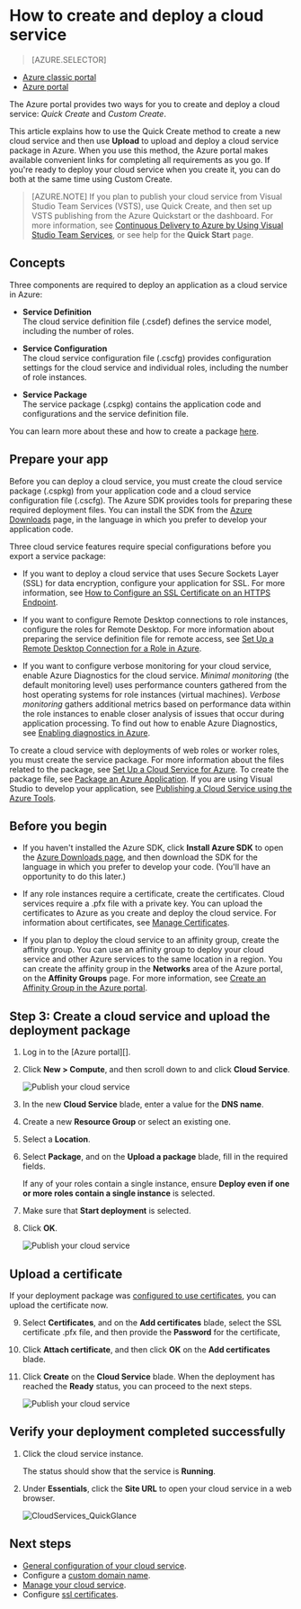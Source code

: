 <properties
	pageTitle="How to create and deploy a cloud service  | Microsoft Azure"
	description="Learn how to create and deploy a cloud service using the Quick Create method in Azure. These examples use the Azure portal."
	services="cloud-services"
	documentationCenter=""
	authors="Thraka"
	manager="timlt"
	editor=""/>

<tags
	ms.service="cloud-services"
	ms.workload="tbd"
	ms.tgt_pltfrm="na"
	ms.devlang="na"
	ms.topic="article"
	ms.date="09/22/2015"
	ms.author="adegeo"/>




# How to create and deploy a cloud service

> [AZURE.SELECTOR]
- [Azure classic portal](cloud-services-how-to-create-deploy.md)
- [Azure portal](cloud-services-how-to-create-deploy-portal.md)

The Azure portal provides two ways for you to create and deploy a cloud service: *Quick Create* and *Custom Create*.

This article explains how to use the Quick Create method to create a new cloud service and then use **Upload** to upload and deploy a cloud service package in Azure. When you use this method, the Azure portal makes available convenient links for completing all requirements as you go. If you're ready to deploy your cloud service when you create it, you can do both at the same time using Custom Create.

> [AZURE.NOTE] If you plan to publish your cloud service from Visual Studio Team Services (VSTS), use Quick Create, and then set up VSTS publishing from the Azure Quickstart or the dashboard. For more information, see [Continuous Delivery to Azure by Using Visual Studio Team Services][TFSTutorialForCloudService], or see help for the **Quick Start** page.

## Concepts
Three components are required to deploy an application as a cloud service in Azure:

- **Service Definition**  
  The cloud service definition file (.csdef) defines the service model, including the number of roles.

- **Service Configuration**  
  The cloud service configuration file (.cscfg) provides configuration settings for the cloud service and individual roles, including the number of role instances.

- **Service Package**  
  The service package (.cspkg) contains the application code and configurations and the service definition file.

You can learn more about these and how to create a package [here](cloud-services-model-and-package.md).

## Prepare your app
Before you can deploy a cloud service, you must create the cloud service package (.cspkg) from your application code and a cloud service configuration file (.cscfg). The Azure SDK provides tools for preparing these required deployment files. You can install the SDK from the [Azure Downloads](http://azure.microsoft.com/downloads/) page, in the language in which you prefer to develop your application code.

Three cloud service features require special configurations before you export a service package:

- If you want to deploy a cloud service that uses Secure Sockets Layer (SSL) for data encryption, configure your application for SSL. For more information, see [How to Configure an SSL Certificate on an HTTPS Endpoint](http://msdn.microsoft.com/library/azure/ff795779.aspx).

- If you want to configure Remote Desktop connections to role instances, configure the roles for Remote Desktop. For more information about preparing the service definition file for remote access, see [Set Up a Remote Desktop Connection for a Role in Azure](http://msdn.microsoft.com/library/hh124107.aspx).

- If you want to configure verbose monitoring for your cloud service, enable Azure Diagnostics for the cloud service. *Minimal monitoring* (the default monitoring level) uses performance counters gathered from the host operating systems for role instances (virtual machines). *Verbose monitoring* gathers additional metrics based on performance data within the role instances to enable closer analysis of issues that occur during application processing. To find out how to enable Azure Diagnostics, see [Enabling diagnostics in Azure](cloud-services-dotnet-diagnostics.md).

To create a cloud service with deployments of web roles or worker roles, you must create the service package. For more information about the files related to the package, see [Set Up a Cloud Service for Azure](http://msdn.microsoft.com/library/hh124108.aspx). To create the package file, see [Package an Azure Application](http://msdn.microsoft.com/library/hh403979.aspx). If you are using Visual Studio to develop your application, see [Publishing a Cloud Service using the Azure Tools](http://msdn.microsoft.com/library/ff683672.aspx).

## Before you begin

- If you haven't installed the Azure SDK, click **Install Azure SDK** to open the [Azure Downloads page](http://azure.microsoft.com/downloads/), and then download the SDK for the language in which you prefer to develop your code. (You'll have an opportunity to do this later.)

- If any role instances require a certificate, create the certificates. Cloud services require a .pfx file with a private key. You can upload the certificates to Azure as you create and deploy the cloud service. For information about certificates, see [Manage Certificates](http://msdn.microsoft.com/library/gg981929.aspx).

- If you plan to deploy the cloud service to an affinity group, create the affinity group. You can use an affinity group to deploy your cloud service and other Azure services to the same location in a region. You can create the affinity group in the **Networks** area of the Azure portal, on the **Affinity Groups** page. For more information, see [Create an Affinity Group in the Azure portal](http://msdn.microsoft.com/library/jj156209.aspx).


## Step 3: Create a cloud service and upload the deployment package

1. Log in to the [Azure portal][].
2. Click **New > Compute**, and then scroll down to and click **Cloud Service**.

    ![Publish your cloud service](media/cloud-services-how-to-create-deploy-portal/create-cloud-service.png)

3. In the new **Cloud Service** blade, enter a value for the **DNS name**.
4. Create a new **Resource Group** or select an existing one.
5. Select a **Location**.
6. Select **Package**, and on the **Upload a package** blade, fill in the required fields.  

     If any of your roles contain a single instance, ensure **Deploy even if one or more roles contain a single instance** is selected.

7. Make sure that **Start deployment** is selected.
8. Click **OK**.

    ![Publish your cloud service](media/cloud-services-how-to-create-deploy-portal/select-package.png)

## Upload a certificate

If your deployment package was [configured to use certificates](cloud-services-configure-ssl-certificate-portal.md#modify), you can upload the certificate now.

9. Select **Certificates**, and on the **Add certificates** blade, select the SSL certificate .pfx file, and then provide the **Password** for the certificate,
10. Click **Attach certificate**, and then click **OK** on the **Add certificates** blade.
11. Click **Create** on the **Cloud Service** blade. When the deployment has reached the **Ready** status, you can proceed to the next steps.

    ![Publish your cloud service](media/cloud-services-how-to-create-deploy-portal/attach-cert.png)


## Verify your deployment completed successfully

1. Click the cloud service instance.

	The status should show that the service is **Running**.

2. Under **Essentials**, click the **Site URL** to open your cloud service in a web browser.

    ![CloudServices_QuickGlance](./media/cloud-services-how-to-create-deploy-portal/running.png)


[TFSTutorialForCloudService]: http://go.microsoft.com/fwlink/?LinkID=251796&clcid=0x409

## Next steps

* [General configuration of your cloud service](cloud-services-how-to-configure-portal.md).
* Configure a [custom domain name](cloud-services-custom-domain-name-portal.md).
* [Manage your cloud service](cloud-services-how-to-manage-portal.md).
* Configure [ssl certificates](cloud-services-configure-ssl-certificate-portal.md).